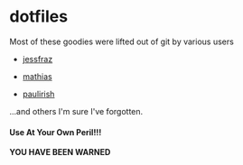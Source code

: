 # dotfiles

Most of these goodies were lifted out of git by various users

- [jessfraz](https://github.com/jessfraz/dotfiles)

- [mathias](https://github.com/mathiasbynens/dotfiles)

- [paulirish](https://github.com/paulirish/dotfiles)

...and others I'm sure I've forgotten.


#### Use At Your Own Peril!!!
**YOU HAVE BEEN WARNED**
